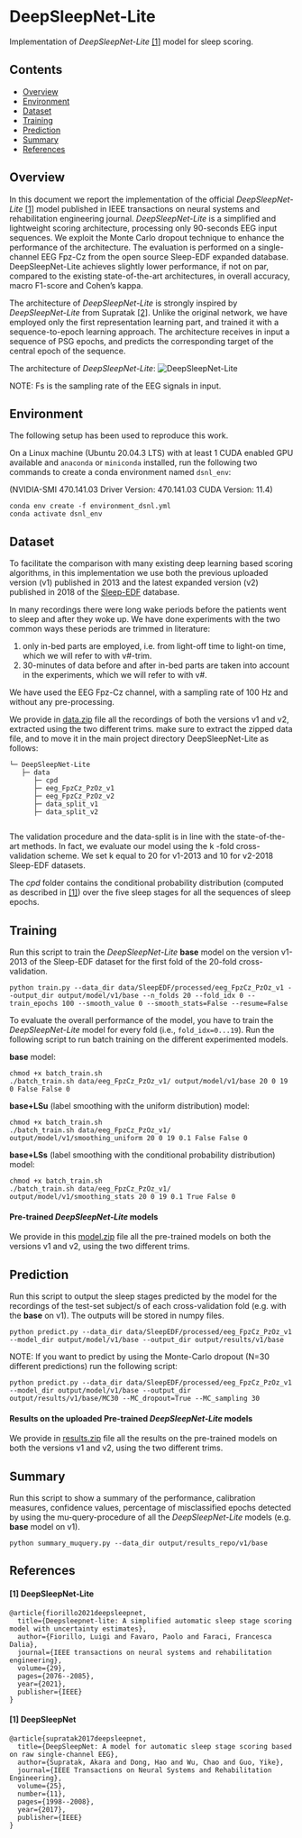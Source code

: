 # DeepSleepNet-Lite

Implementation of *DeepSleepNet-Lite* [[1]](#dsnl) model for sleep scoring.

## Contents

- [Overview](#overview)
- [Environment](#environment)
- [Dataset](#dataset)
- [Training](#training)
- [Prediction](#prediction)
- [Summary](#summary)
- [References](#references)


## Overview

In this document we report the implementation of the official *DeepSleepNet-Lite* [[1]](#dsnl) model published in 
IEEE transactions on neural systems and rehabilitation engineering journal. *DeepSleepNet-Lite* is a simplified 
and lightweight scoring architecture, processing only 90-seconds EEG input sequences. We exploit the Monte Carlo 
dropout technique to enhance the performance of the architecture. The evaluation is performed on a single-channel 
EEG Fpz-Cz from the open source Sleep-EDF expanded database. DeepSleepNet-Lite achieves slightly lower performance, 
if not on par, compared to the existing state-of-the-art architectures, in overall accuracy, macro F1-score and 
Cohen’s kappa.

The architecture of *DeepSleepNet-Lite* is strongly inspired by *DeepSleepNet-Lite* from Supratak [[2]](#dsn). 
Unlike the original network, we have employed only the first representation learning part, and trained it 
with a sequence-to-epoch learning approach. The architecture receives in input a sequence of PSG epochs, and 
predicts the corresponding target of the central epoch of the sequence. 

The architecture of *DeepSleepNet-Lite*:
![DeepSleepNet-Lite](./img/deepsleepnet-lite.png)

NOTE: Fs is the sampling rate of the EEG signals in input.

## Environment

The following setup has been used to reproduce this work.

On a Linux machine (Ubuntu 20.04.3 LTS) with at least 1 CUDA enabled GPU available and 
`anaconda` or `miniconda` installed, run the following two commands to create a conda environment named `dsnl_env`:

(NVIDIA-SMI 470.141.03  Driver Version: 470.141.03   CUDA Version: 11.4)

```
conda env create -f environment_dsnl.yml
conda activate dsnl_env
```


## Dataset

To facilitate the comparison with many existing deep learning based scoring algorithms, in this implementation we use 
both the previous uploaded version (v1) published in 2013 and the latest expanded version (v2) published in 2018 
of the [Sleep-EDF](https://www.physionet.org/content/sleep-edfx/1.0.0/) database. 

 In many recordings there were long wake periods before the patients went to sleep and after they woke up. 
 We have done experiments with the two common ways these periods are trimmed in literature: 
1) only in-bed parts are employed, i.e. from light-off time to light-on time, which we will refer to with v#-trim.
2) 30-minutes of data before and after in-bed parts are taken into account in the experiments, which we will refer 
to with v#.

We have used the EEG Fpz-Cz channel, with a sampling rate of 100 Hz and without any pre-processing.

We provide in [data.zip](https://drive.google.com/file/d/1wDu9tl6_P250k522tQC9LUUVh7ocG1_x/view?usp=sharing/) 
file all the recordings of both the versions v1 and v2, extracted using the two different trims. make sure to extract 
the zipped data file, and to move it in the main project directory DeepSleepNet-Lite as follows:

```
└─ DeepSleepNet-Lite
   ├─ data
      ├─ cpd
      ├─ eeg_FpzCz_PzOz_v1
      ├─ eeg_FpzCz_PzOz_v2
      ├─ data_split_v1
      ├─ data_split_v2
      
```

The validation procedure and the data-split is in line with the state-of-the-art methods. 
In fact, we evaluate our model using the k -fold cross-validation scheme. We set k equal to 20 for v1-2013 and 
10 for v2-2018 Sleep-EDF datasets. 

The *cpd* folder contains the conditional probability distribution (computed as described in [[1]](#dsnl)) 
over the five sleep stages for all the sequences of sleep epochs.

## Training

Run this script to train the *DeepSleepNet-Lite* **base** model on the version v1-2013 of the Sleep-EDF dataset
for the first fold of the 20-fold cross-validation.

    python train.py --data_dir data/SleepEDF/processed/eeg_FpzCz_PzOz_v1 --output_dir output/model/v1/base --n_folds 20 --fold_idx 0 --train_epochs 100 --smooth_value 0 --smooth_stats=False --resume=False

To evaluate the overall performance of the model, you have to train the *DeepSleepNet-Lite* model for every 
fold (i.e., `fold_idx=0...19`). Run the following script to run batch training on the different experimented models.

**base** model:

    chmod +x batch_train.sh
    ./batch_train.sh data/eeg_FpzCz_PzOz_v1/ output/model/v1/base 20 0 19 0 False False 0

**base+LSu** (label smoothing with the uniform distribution) model:

    chmod +x batch_train.sh
    ./batch_train.sh data/eeg_FpzCz_PzOz_v1/ output/model/v1/smoothing_uniform 20 0 19 0.1 False False 0

**base+LSs** (label smoothing with the conditional probability distribution) model: 

    chmod +x batch_train.sh
    ./batch_train.sh data/eeg_FpzCz_PzOz_v1/ output/model/v1/smoothing_stats 20 0 19 0.1 True False 0

#### Pre-trained *DeepSleepNet-Lite* models 

We provide in this [model.zip](https://drive.google.com/file/d/112_uxXTtAC-LGoFERAyAOd6IqxqHwc4p/view?usp=sharing) 
file all the pre-trained models on both the versions v1 and v2, using the two different trims.  

## Prediction

Run this script to output the sleep stages predicted by the model for the recordings 
of the test-set subject/s of each cross-validation fold (e.g. with the **base** on v1).
The outputs will be stored in numpy files.

    python predict.py --data_dir data/SleepEDF/processed/eeg_FpzCz_PzOz_v1 --model_dir output/model/v1/base --output_dir output/results/v1/base

NOTE: If you want to predict by using the Monte-Carlo dropout (N=30 different predictions) run the following script:

    python predict.py --data_dir data/SleepEDF/processed/eeg_FpzCz_PzOz_v1 --model_dir output/model/v1/base --output_dir output/results/v1/base/MC30 --MC_dropout=True --MC_sampling 30

#### Results on the uploaded Pre-trained *DeepSleepNet-Lite* models 

We provide in [results.zip](https://drive.google.com/file/d/1SRCi8nsPlEww3yLqeEfhXVqsXyCOGHof/view?usp=sharing) 
file all the results on the pre-trained models on both the versions v1 and v2, using the two different trims.  

## Summary

Run this script to show a summary of the performance, calibration measures, confidence values, 
percentage of misclassified epochs detected by using the mu-query-procedure 
of all the *DeepSleepNet-Lite* models 
(e.g. **base** model on v1).

    python summary_muquery.py --data_dir output/results_repo/v1/base

## References

#### <a name="dsnl"> [1] DeepSleepNet-Lite

```
@article{fiorillo2021deepsleepnet,
  title={Deepsleepnet-lite: A simplified automatic sleep stage scoring model with uncertainty estimates},
  author={Fiorillo, Luigi and Favaro, Paolo and Faraci, Francesca Dalia},
  journal={IEEE transactions on neural systems and rehabilitation engineering},
  volume={29},
  pages={2076--2085},
  year={2021},
  publisher={IEEE}
}
```

#### <a name="dsn"> [1] DeepSleepNet

```
@article{supratak2017deepsleepnet,
  title={DeepSleepNet: A model for automatic sleep stage scoring based on raw single-channel EEG},
  author={Supratak, Akara and Dong, Hao and Wu, Chao and Guo, Yike},
  journal={IEEE Transactions on Neural Systems and Rehabilitation Engineering},
  volume={25},
  number={11},
  pages={1998--2008},
  year={2017},
  publisher={IEEE}
}
```
